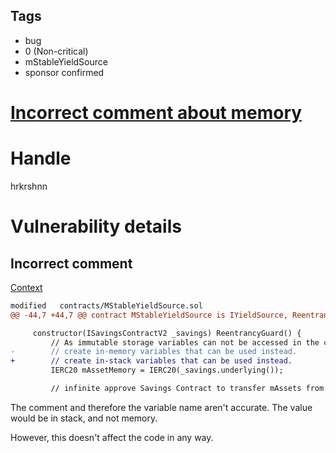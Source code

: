 ## Tags

- bug
- 0 (Non-critical)
- mStableYieldSource
- sponsor confirmed

# [Incorrect comment about memory](https://github.com/code-423n4/2021-07-pooltogether-findings/issues/69) 

# Handle

hrkrshnn


# Vulnerability details

## Incorrect comment

[Context](https://github.com/pooltogether/pooltogether-mstable/blob/0bcbd363936fadf5830e9c48392415695896ddb5/contracts/yield-source/MStableYieldSource.sol#L47)

``` diff
modified   contracts/MStableYieldSource.sol
@@ -44,7 +44,7 @@ contract MStableYieldSource is IYieldSource, ReentrancyGuard {

     constructor(ISavingsContractV2 _savings) ReentrancyGuard() {
         // As immutable storage variables can not be accessed in the constructor,
-        // create in-memory variables that can be used instead.
+        // create in-stack variables that can be used instead.
         IERC20 mAssetMemory = IERC20(_savings.underlying());

         // infinite approve Savings Contract to transfer mAssets from this contract
```

The comment and therefore the variable name aren't accurate. The value
would be in stack, and not memory.

However, this doesn't affect the code in any way.


